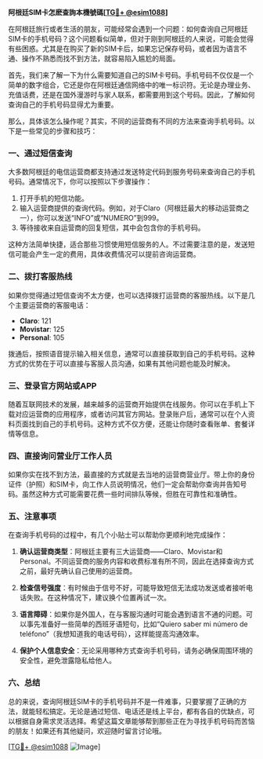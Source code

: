 **阿根廷SIM卡怎麽查詢本機號碼[[TG💪+ @esim1088](https://t.me/s/esim1088)]**

在阿根廷旅行或者生活的朋友，可能经常会遇到一个问题：如何查询自己阿根廷SIM卡的手机号码？这个问题看似简单，但对于刚到阿根廷的人来说，可能会觉得有些困惑。尤其是在购买了新的SIM卡后，如果忘记保存号码，或者因为语言不通、操作不熟悉而找不到方法，就容易陷入尴尬的局面。

首先，我们来了解一下为什么需要知道自己的SIM卡号码。手机号码不仅仅是一个简单的数字组合，它还是你在阿根廷通信网络中的唯一标识符。无论是办理业务、充值话费，还是在国外漫游时与家人联系，都需要用到这个号码。因此，了解如何查询自己的手机号码显得尤为重要。

那么，具体该怎么操作呢？其实，不同的运营商有不同的方法来查询手机号码。以下是一些常见的步骤和技巧：

### 一、通过短信查询

大多数阿根廷的电信运营商都支持通过发送特定代码到服务号码来查询自己的手机号码。通常情况下，你可以按照以下步骤操作：

1. 打开手机的短信功能。
2. 输入运营商提供的查询代码。例如，对于Claro（阿根廷最大的移动运营商之一），你可以发送“INFO”或“NUMERO”到999。
3. 等待接收来自运营商的回复短信，其中会包含你的手机号码。

这种方法简单快捷，适合那些习惯使用短信服务的人。不过需要注意的是，发送短信可能会产生一定的费用，具体收费情况可以提前咨询运营商。

### 二、拨打客服热线

如果你觉得通过短信查询不太方便，也可以选择拨打运营商的客服热线。以下是几个主要运营商的客服电话：

- **Claro**: 121
- **Movistar**: 125
- **Personal**: 105

拨通后，按照语音提示输入相关信息，通常可以直接获取到自己的手机号码。这种方式的优势在于可以直接与客服人员沟通，如果有其他问题也能及时解决。

### 三、登录官方网站或APP

随着互联网技术的发展，越来越多的运营商开始提供在线服务。你可以在手机上下载对应运营商的应用程序，或者访问其官方网站。登录账户后，通常可以在个人资料页面找到自己的手机号码。这种方式不仅方便，还能让你随时查看账单、套餐详情等信息。

### 四、直接询问营业厅工作人员

如果你实在找不到方法，最直接的方式就是去当地的运营商营业厅。带上你的身份证件（护照）和SIM卡，向工作人员说明情况，他们一定会帮助你查询并告知号码。虽然这种方式可能需要花费一些时间排队等候，但胜在可靠性和准确性。

### 五、注意事项

在查询手机号码的过程中，有几个小贴士可以帮助你更顺利地完成操作：

1. **确认运营商类型**：阿根廷主要有三大运营商——Claro、Movistar和Personal。不同运营商的服务内容和收费标准有所不同，因此在选择查询方式之前，最好先确认自己使用的运营商。
   
2. **检查信号强度**：有时候由于信号不好，可能导致短信无法成功发送或者接听电话失败。在这种情况下，建议换个位置再试一次。

3. **语言障碍**：如果你是外国人，在与客服沟通时可能会遇到语言不通的问题。可以事先准备好一些简单的西班牙语短句，比如“Quiero saber mi número de teléfono”（我想知道我的电话号码），这样能提高沟通效率。

4. **保护个人信息安全**：无论采用哪种方式查询手机号码，请务必确保周围环境的安全性，避免泄露隐私给他人。

### 六、总结

总的来说，查询阿根廷SIM卡的手机号码并不是一件难事，只要掌握了正确的方法，就能轻松搞定。无论是通过短信、电话还是线上平台，都有各自的优缺点，可以根据自身需求灵活选择。希望这篇文章能够帮到那些正在为寻找手机号码而苦恼的朋友！如果还有其他疑问，欢迎随时留言讨论哦。

[[TG💪+ @esim1088](https://t.me/s/esim1088) ![Image](https://i.postimg.cc/4NQfJmqS/Snipaste-2025-05-13-00-14-12.png)]